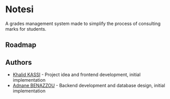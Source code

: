 # Notesi
A grades management system made to simplify the process of consulting marks for students.

## Roadmap

## Authors

- [Khalid KASSI](https://github.com/Khalid9ASSI) - Project idea and frontend development, initial implementation
- [Adnane BENAZZOU](https://github.com/AdnaneBenazzou) - Backend development and database design, initial implementation